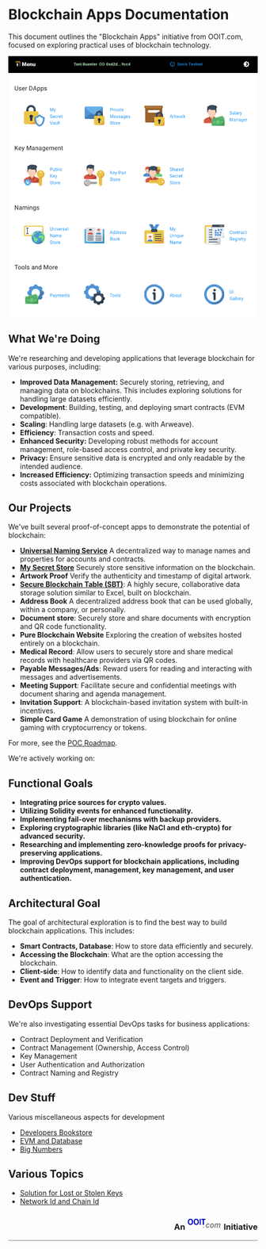 
# Blockchain Apps Documentation

This document outlines the "Blockchain Apps" initiative from OOIT.com, focused on exploring practical uses of blockchain
technology.

![Apps Landing Page](images/apps-landing-page.png)


## What We're Doing

We're researching and developing applications that leverage blockchain for various purposes, including:

- **Improved Data Management:**  Securely storing, retrieving, and managing data on blockchains. This includes exploring
  solutions for handling large datasets efficiently.
- **Development**: Building, testing, and deploying smart contracts (EVM compatible).
- **Scaling**: Handling large datasets (e.g. with Arweave).
- **Efficiency**: Transaction costs and speed.
- **Enhanced Security:**  Developing robust methods for account management, role-based access control, and private key
  security.
- **Privacy:** Ensure sensitive data is encrypted and only readable by the intended audience.
- **Increased Efficiency:** Optimizing transaction speeds and minimizing costs associated with blockchain operations.

## Our Projects

We've built several proof-of-concept apps to demonstrate the potential of blockchain:

- **[Universal Naming Service](universal-naming-service%2Funiversal-naming-service.md)** A decentralized way to manage names and properties for accounts and contracts.
- **[My Secret Store](secret-store/secret-store.md)** Securely store sensitive information on the blockchain.
- **Artwork Proof** Verify the authenticity and timestamp of digital artwork.
- **[Secure Blockchain Table (SBT)](secure-blockchain-table/secure-blockchain-table.md)**: A highly secure, collaborative data storage solution similar to Excel, built on blockchain.
- **Address Book** A decentralized address book that can be used globally, within a company, or personally.
- **Document store**: Securely store and share documents with encryption and QR code functionality.
- **Pure Blockchain Website** Exploring the creation of websites hosted entirely on a blockchain.
- **Medical Record**: Allow users to securely store and share medical records with healthcare providers via QR codes.
- **Payable Messages/Ads**: Reward users for reading and interacting with messages and advertisements.
- **Meeting Support**: Facilitate secure and confidential meetings with document sharing and agenda management.
- **Invitation Support**: A blockchain-based invitation system with built-in incentives.
- **Simple Card Game** A demonstration of using blockchain for online gaming with cryptocurrency or tokens.

For more, see the [POC Roadmap](poc-roadmap.md).

We're actively working on:

## Functional Goals

- **Integrating price sources for crypto values.**
- **Utilizing Solidity events for enhanced functionality.**
- **Implementing fail-over mechanisms with backup providers.**
- **Exploring cryptographic libraries (like NaCl and eth-crypto) for advanced security.**
- **Researching and implementing zero-knowledge proofs for privacy-preserving applications.**
- **Improving DevOps support for blockchain applications, including contract deployment, management, key management, and user authentication.**

## Architectural Goal

The goal of architectural exploration is to find the best way to build blockchain applications. This includes:

- **Smart Contracts, Database**: How to store data efficiently and securely.
- **Accessing the Blockchain**: What are the option accessing the blockchain.
- **Client-side**: How to identify data and functionality on the client side.
- **Event and Trigger**: How to integrate event targets and triggers.




## DevOps Support

We're also investigating essential DevOps tasks for business applications:

- Contract Deployment and Verification
- Contract Management (Ownership, Access Control)
- Key Management
- User Authentication and Authorization
- Contract Naming and Registry

## Dev Stuff

Various miscellaneous aspects for development

- [Developers Bookstore](dev-stuff/dev-bookstore.md)
- [EVM and Database](dev-stuff/evm-and-database.md)
- [Big Numbers](dev-stuff/big-numbers.md)

## Various Topics

- [Solution for Lost or Stolen Keys](various-topics/solution-for-lost-or-stolen-keys.md)
- [Network Id and Chain Id](various-topics/explain-networkid-and-chainid.md)


<div style="width:100%; border-bottom: solid gray 1px;text-align: right"><h3 style="alignment-baseline: center">An <img src="images/ooit-logo-300x100.png" alt="ooit logo" width="70" height="26"> Initiative</h3></div>
